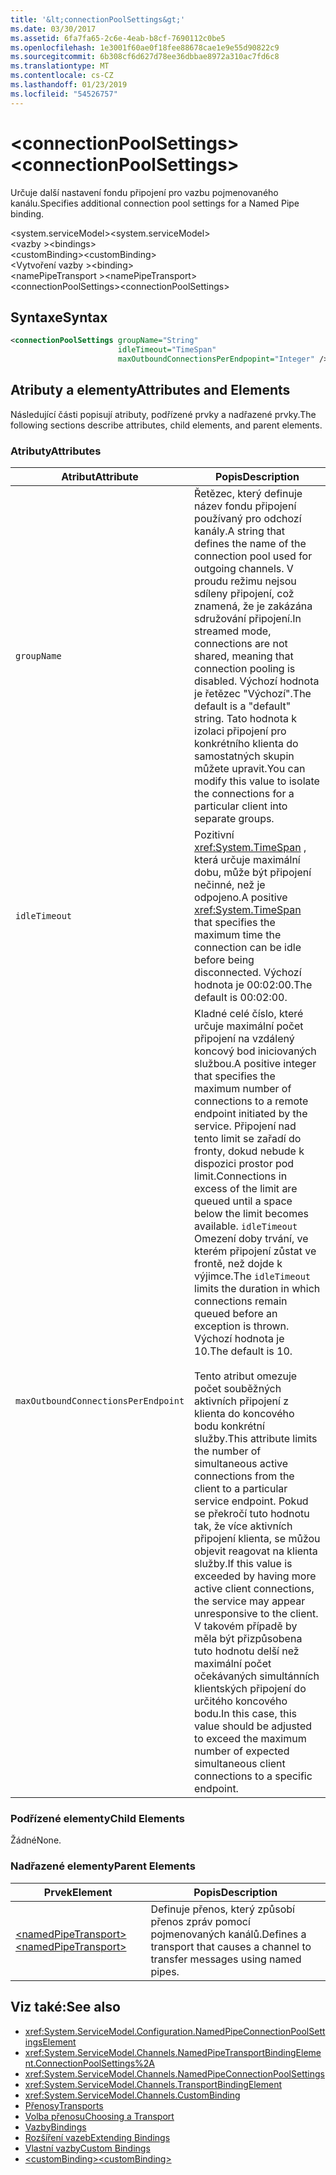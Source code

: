 ```yaml
---
title: '&lt;connectionPoolSettings&gt;'
ms.date: 03/30/2017
ms.assetid: 6fa7fa65-2c6e-4eab-b8cf-7690112c0be5
ms.openlocfilehash: 1e3001f60ae0f18fee88678cae1e9e55d90822c9
ms.sourcegitcommit: 6b308cf6d627d78ee36dbbae8972a310ac7fd6c8
ms.translationtype: MT
ms.contentlocale: cs-CZ
ms.lasthandoff: 01/23/2019
ms.locfileid: "54526757"
---
```

# <a name="ltconnectionpoolsettingsgt"></a><span data-ttu-id="61005-102">&lt;connectionPoolSettings&gt;</span><span class="sxs-lookup"><span data-stu-id="61005-102">&lt;connectionPoolSettings&gt;</span></span>
<span data-ttu-id="61005-103">Určuje další nastavení fondu připojení pro vazbu pojmenovaného kanálu.</span><span class="sxs-lookup"><span data-stu-id="61005-103">Specifies additional connection pool settings for a Named Pipe binding.</span></span>  
  
 <span data-ttu-id="61005-104">\<system.serviceModel></span><span class="sxs-lookup"><span data-stu-id="61005-104">\<system.serviceModel></span></span>  
<span data-ttu-id="61005-105">\<vazby ></span><span class="sxs-lookup"><span data-stu-id="61005-105">\<bindings></span></span>  
<span data-ttu-id="61005-106">\<customBinding></span><span class="sxs-lookup"><span data-stu-id="61005-106">\<customBinding></span></span>  
<span data-ttu-id="61005-107">\<Vytvoření vazby ></span><span class="sxs-lookup"><span data-stu-id="61005-107">\<binding></span></span>  
<span data-ttu-id="61005-108">\<namePipeTransport ></span><span class="sxs-lookup"><span data-stu-id="61005-108">\<namePipeTransport></span></span>  
<span data-ttu-id="61005-109">\<connectionPoolSettings></span><span class="sxs-lookup"><span data-stu-id="61005-109">\<connectionPoolSettings></span></span>  
  
## <a name="syntax"></a><span data-ttu-id="61005-110">Syntaxe</span><span class="sxs-lookup"><span data-stu-id="61005-110">Syntax</span></span>  
  
```xml  
<connectionPoolSettings groupName="String"
                        idleTimeout="TimeSpan"
                        maxOutboundConnectionsPerEndpopint="Integer" />
```  
  
## <a name="attributes-and-elements"></a><span data-ttu-id="61005-111">Atributy a elementy</span><span class="sxs-lookup"><span data-stu-id="61005-111">Attributes and Elements</span></span>  
 <span data-ttu-id="61005-112">Následující části popisují atributy, podřízené prvky a nadřazené prvky.</span><span class="sxs-lookup"><span data-stu-id="61005-112">The following sections describe attributes, child elements, and parent elements.</span></span>  
  
### <a name="attributes"></a><span data-ttu-id="61005-113">Atributy</span><span class="sxs-lookup"><span data-stu-id="61005-113">Attributes</span></span>  
  
|<span data-ttu-id="61005-114">Atribut</span><span class="sxs-lookup"><span data-stu-id="61005-114">Attribute</span></span>|<span data-ttu-id="61005-115">Popis</span><span class="sxs-lookup"><span data-stu-id="61005-115">Description</span></span>|  
|---------------|-----------------|  
|`groupName`|<span data-ttu-id="61005-116">Řetězec, který definuje název fondu připojení používaný pro odchozí kanály.</span><span class="sxs-lookup"><span data-stu-id="61005-116">A string that defines the name of the connection pool used for outgoing channels.</span></span> <span data-ttu-id="61005-117">V proudu režimu nejsou sdíleny připojení, což znamená, že je zakázána sdružování připojení.</span><span class="sxs-lookup"><span data-stu-id="61005-117">In streamed mode, connections are not shared, meaning that connection pooling is disabled.</span></span> <span data-ttu-id="61005-118">Výchozí hodnota je řetězec "Výchozí".</span><span class="sxs-lookup"><span data-stu-id="61005-118">The default is a "default" string.</span></span> <span data-ttu-id="61005-119">Tato hodnota k izolaci připojení pro konkrétního klienta do samostatných skupin můžete upravit.</span><span class="sxs-lookup"><span data-stu-id="61005-119">You can modify this value to isolate the connections for a particular client into separate groups.</span></span>|  
|`idleTimeout`|<span data-ttu-id="61005-120">Pozitivní <xref:System.TimeSpan> , která určuje maximální dobu, může být připojení nečinné, než je odpojeno.</span><span class="sxs-lookup"><span data-stu-id="61005-120">A positive <xref:System.TimeSpan> that specifies the maximum time the connection can be idle before being disconnected.</span></span> <span data-ttu-id="61005-121">Výchozí hodnota je 00:02:00.</span><span class="sxs-lookup"><span data-stu-id="61005-121">The default is 00:02:00.</span></span>|  
|`maxOutboundConnectionsPerEndpoint`|<span data-ttu-id="61005-122">Kladné celé číslo, které určuje maximální počet připojení na vzdálený koncový bod iniciovaných službou.</span><span class="sxs-lookup"><span data-stu-id="61005-122">A positive integer that specifies the maximum number of connections to a remote endpoint initiated by the service.</span></span> <span data-ttu-id="61005-123">Připojení nad tento limit se zařadí do fronty, dokud nebude k dispozici prostor pod limit.</span><span class="sxs-lookup"><span data-stu-id="61005-123">Connections in excess of the limit are queued until a space below the limit becomes available.</span></span> <span data-ttu-id="61005-124">`idleTimeout` Omezení doby trvání, ve kterém připojení zůstat ve frontě, než dojde k výjimce.</span><span class="sxs-lookup"><span data-stu-id="61005-124">The `idleTimeout` limits the duration in which connections remain queued before an exception is thrown.</span></span> <span data-ttu-id="61005-125">Výchozí hodnota je 10.</span><span class="sxs-lookup"><span data-stu-id="61005-125">The default is 10.</span></span><br /><br /> <span data-ttu-id="61005-126">Tento atribut omezuje počet souběžných aktivních připojení z klienta do koncového bodu konkrétní služby.</span><span class="sxs-lookup"><span data-stu-id="61005-126">This attribute limits the number of simultaneous active connections from the client to a particular service endpoint.</span></span> <span data-ttu-id="61005-127">Pokud se překročí tuto hodnotu tak, že více aktivních připojení klienta, se můžou objevit reagovat na klienta služby.</span><span class="sxs-lookup"><span data-stu-id="61005-127">If this value is exceeded by having more active client connections, the service may appear unresponsive to the client.</span></span> <span data-ttu-id="61005-128">V takovém případě by měla být přizpůsobena tuto hodnotu delší než maximální počet očekávaných simultánních klientských připojení do určitého koncového bodu.</span><span class="sxs-lookup"><span data-stu-id="61005-128">In this case, this value should be adjusted to exceed the maximum number of expected simultaneous client connections to a specific endpoint.</span></span>|  
  
### <a name="child-elements"></a><span data-ttu-id="61005-129">Podřízené elementy</span><span class="sxs-lookup"><span data-stu-id="61005-129">Child Elements</span></span>  
 <span data-ttu-id="61005-130">Žádné</span><span class="sxs-lookup"><span data-stu-id="61005-130">None.</span></span>  
  
### <a name="parent-elements"></a><span data-ttu-id="61005-131">Nadřazené elementy</span><span class="sxs-lookup"><span data-stu-id="61005-131">Parent Elements</span></span>  
  
|<span data-ttu-id="61005-132">Prvek</span><span class="sxs-lookup"><span data-stu-id="61005-132">Element</span></span>|<span data-ttu-id="61005-133">Popis</span><span class="sxs-lookup"><span data-stu-id="61005-133">Description</span></span>|  
|-------------|-----------------|  
|[<span data-ttu-id="61005-134">\<namedPipeTransport></span><span class="sxs-lookup"><span data-stu-id="61005-134">\<namedPipeTransport></span></span>](../../../../../docs/framework/configure-apps/file-schema/wcf/namedpipetransport.md)|<span data-ttu-id="61005-135">Definuje přenos, který způsobí přenos zpráv pomocí pojmenovaných kanálů.</span><span class="sxs-lookup"><span data-stu-id="61005-135">Defines a transport that causes a channel to transfer messages using named pipes.</span></span>|  
  
## <a name="see-also"></a><span data-ttu-id="61005-136">Viz také:</span><span class="sxs-lookup"><span data-stu-id="61005-136">See also</span></span>
- <xref:System.ServiceModel.Configuration.NamedPipeConnectionPoolSettingsElement>
- <xref:System.ServiceModel.Channels.NamedPipeTransportBindingElement.ConnectionPoolSettings%2A>
- <xref:System.ServiceModel.Channels.NamedPipeConnectionPoolSettings>
- <xref:System.ServiceModel.Channels.TransportBindingElement>
- <xref:System.ServiceModel.Channels.CustomBinding>
- [<span data-ttu-id="61005-137">Přenosy</span><span class="sxs-lookup"><span data-stu-id="61005-137">Transports</span></span>](../../../../../docs/framework/wcf/feature-details/transports.md)
- [<span data-ttu-id="61005-138">Volba přenosu</span><span class="sxs-lookup"><span data-stu-id="61005-138">Choosing a Transport</span></span>](../../../../../docs/framework/wcf/feature-details/choosing-a-transport.md)
- [<span data-ttu-id="61005-139">Vazby</span><span class="sxs-lookup"><span data-stu-id="61005-139">Bindings</span></span>](../../../../../docs/framework/wcf/bindings.md)
- [<span data-ttu-id="61005-140">Rozšíření vazeb</span><span class="sxs-lookup"><span data-stu-id="61005-140">Extending Bindings</span></span>](../../../../../docs/framework/wcf/extending/extending-bindings.md)
- [<span data-ttu-id="61005-141">Vlastní vazby</span><span class="sxs-lookup"><span data-stu-id="61005-141">Custom Bindings</span></span>](../../../../../docs/framework/wcf/extending/custom-bindings.md)
- [<span data-ttu-id="61005-142">\<customBinding></span><span class="sxs-lookup"><span data-stu-id="61005-142">\<customBinding></span></span>](../../../../../docs/framework/configure-apps/file-schema/wcf/custombinding.md)
